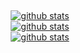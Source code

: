 <br> <a href="https://github.com/keyldev/">
  <p align="center">
    <img align="center" src="https://github-readme-stats.vercel.app/api/pin/?username=keyldev&repo=QT_Calculator&theme=gotham" 
       alt=" github stats" /><br>
  <img align="center" src="https://github-readme-stats.anuraghazra1.vercel.app/api?username=keyldev&show_icons=true&include_all_commits=true&theme=gotham" 
       alt=" github stats" /><br>
  <img align="center" src="https://github-readme-stats.anuraghazra1.vercel.app/api/top-langs/?username=anuraghazra&layout=compact&theme=gotham" 
       alt=" github stats" />
    </p>
</a> 
</br>


<!--
**keyldev/keyldev** is a ✨ _special_ ✨ repository because its `README.md` (this file) appears on your GitHub profile.

Here are some ideas to get you started:

- 🔭 I’m currently working on ...
- 🌱 I’m currently learning ...
- 👯 I’m looking to collaborate on ...
- 🤔 I’m looking for help with ...
- 💬 Ask me about ...
- 📫 How to reach me: ...
- 😄 Pronouns: ...
- ⚡ Fun fact: ...
-->
